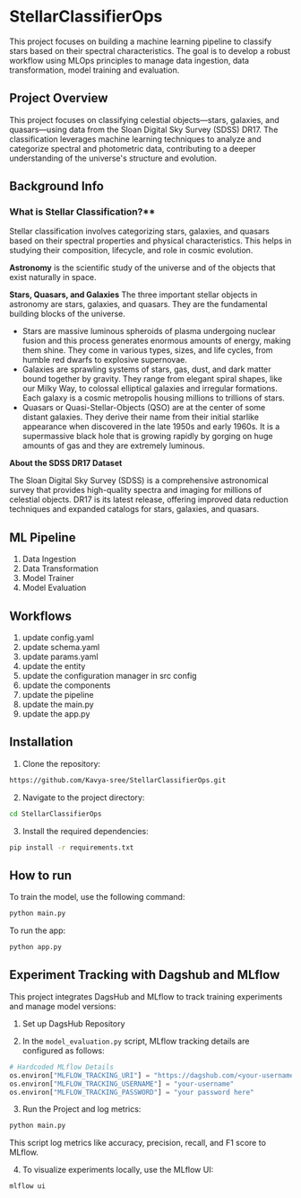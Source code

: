 # StellarClassifierOps

This project focuses on building a machine learning pipeline to classify stars based on their spectral characteristics. The goal is to develop a robust workflow using MLOps principles to manage data ingestion, data transformation, model training and evaluation.

## Project Overview

This project focuses on classifying celestial objects—stars, galaxies, and quasars—using data from the Sloan Digital Sky Survey (SDSS) DR17. The classification leverages machine learning techniques to analyze and categorize spectral and photometric data, contributing to a deeper understanding of the universe's structure and evolution.

## Background Info

### What is Stellar Classification?**

Stellar classification involves categorizing stars, galaxies, and quasars based on their spectral properties and physical characteristics. This helps in studying their composition, lifecycle, and role in cosmic evolution.

**Astronomy** is the scientific study of the universe and of the objects that exist naturally in space.

**Stars, Quasars, and Galaxies**
The three important stellar objects in astronomy are stars, galaxies, and quasars. They are the fundamental building blocks of the universe.
* Stars are massive luminous spheroids of plasma undergoing nuclear fusion and this process generates enormous amounts of energy, making them shine. They come in various types, sizes, and life cycles, from humble red dwarfs to explosive supernovae.
* Galaxies are sprawling systems of stars, gas, dust, and dark matter bound together by gravity. They range from elegant spiral shapes, like our Milky Way, to colossal elliptical galaxies and irregular formations. Each galaxy is a cosmic metropolis housing millions to trillions of stars.
* Quasars or Quasi-Stellar-Objects (QSO) are at the center of some distant galaxies. They derive their name from their initial starlike appearance when discovered in the late 1950s and early 1960s. It is a supermassive black hole that is growing rapidly by gorging on huge amounts of gas and they are extremely luminous.
 
**About the SDSS DR17 Dataset**

The Sloan Digital Sky Survey (SDSS) is a comprehensive astronomical survey that provides high-quality spectra and imaging for millions of celestial objects. DR17 is its latest release, offering improved data reduction techniques and expanded catalogs for stars, galaxies, and quasars.

## ML Pipeline

1. Data Ingestion
2. Data Transformation
3. Model Trainer
4. Model Evaluation

## Workflows
1. update config.yaml
2. update schema.yaml
3. update params.yaml
4. update the entity
5. update the configuration manager in src config
6. update the components
7. update the pipeline
8. update the main.py
9. update the app.py


## Installation

1. Clone the repository:

```bash
https://github.com/Kavya-sree/StellarClassifierOps.git
```

2. Navigate to the project directory:

```bash
cd StellarClassifierOps
```

3. Install the required dependencies:

```bash
pip install -r requirements.txt
```

## How to run

To train the model, use the following command:

```bash
python main.py
```

To run the app:

```bash
python app.py
```

## Experiment Tracking with Dagshub and MLflow

This project integrates DagsHub and MLflow to track training experiments and manage model versions:

1. Set up DagsHub Repository

2. In the `model_evaluation.py` script, MLflow tracking details are configured as follows:

```python
# Hardcoded MLflow Details
os.environ["MLFLOW_TRACKING_URI"] = "https://dagshub.com/<your-username>/<repo-name>.mlflow"
os.environ["MLFLOW_TRACKING_USERNAME"] = "your-username"
os.environ["MLFLOW_TRACKING_PASSWORD"] = "your password here"
```

3. Run the Project and log metrics:

```bash
python main.py
```
This script log metrics like accuracy, precision, recall, and F1 score to MLflow.

4. To visualize experiments locally, use the MLflow UI:

```bash
mlflow ui
```